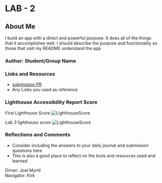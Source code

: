 # LAB - 2

## About Me

I build an app with a direct and powerful purpose. It does all of the things that it accomplishes well. I should describe the purpose and functionality so those that visit my README understand the app

### Author: Student/Group Name

### Links and Resources

* [submission PR](http://xyz.com)
* Any Links you used as reference

### Lighthouse Accessibility Report Score

*First Lighthouse Score*
![LighthouseScore](img/lighthouse.png)

*Lab 3 lighthouse score*
![LighthouseScore](img/Lhouselab3.png)

### Reflections and Comments

* Consider including the answers to your daily journal and submission questions here
* This is also a good place to reflect on the tools and resources used and learned

Driver: Joel Myrtil  
Navigator: Kirk
